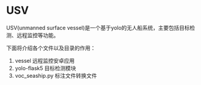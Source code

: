 # USV

USV(unmanned surface vessel)是一个基于yolo的无人船系统，主要包括目标检测、远程监控等功能。

下面将介绍各个文件以及目录的作用：

1. vessel  远程监控安卓应用
2. yolo-flask5 目标检测模块
3. voc_seaship.py 标注文件转换文件